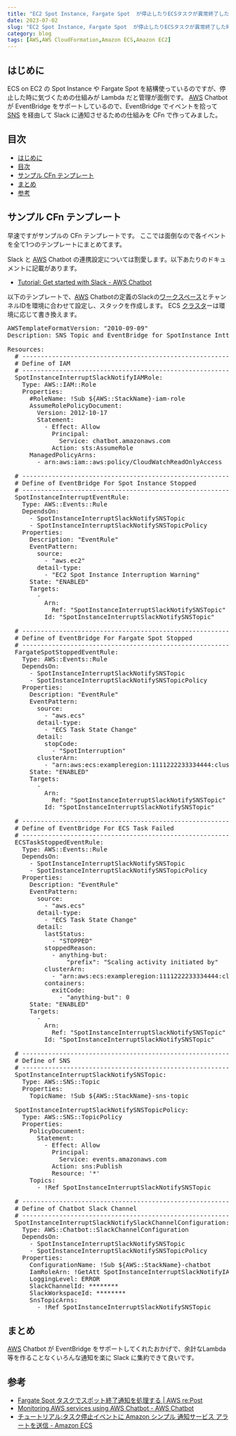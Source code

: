 ```yaml
---
title: "EC2 Spot Instance, Fargate Spot  が停止したりECSタスクが異常終了した時に Slack に通知する仕組みを CloudFormation で作ってみた"
date: 2023-07-02
slug: "EC2 Spot Instance, Fargate Spot  が停止したりECSタスクが異常終了した時に Slack に通知する仕組みを CloudFormation で作ってみた"
category: blog
tags: [AWS,AWS CloudFormation,Amazon ECS,Amazon EC2]
---
```

<h2 id="はじめに">はじめに</h2>

<p>ECS on EC2 の Spot Instance や Fargate Spot を結構使っているのですが、停止した時に気づくための仕組みが Lambda だと管理が面倒です。
<a class="keyword" href="https://d.hatena.ne.jp/keyword/AWS">AWS</a> Chatbot が EventBridge をサポートしているので、EventBridge でイベントを拾って <a class="keyword" href="https://d.hatena.ne.jp/keyword/SNS">SNS</a> を経由して Slack に通知させるための仕組みを CFn で作ってみました。</p>

<h2 id="目次">目次</h2>

<ul class="table-of-contents">
    <li><a href="#はじめに">はじめに</a></li>
    <li><a href="#目次">目次</a></li>
    <li><a href="#サンプル-CFn-テンプレート">サンプル CFn テンプレート</a></li>
    <li><a href="#まとめ">まとめ</a></li>
    <li><a href="#参考">参考</a></li>
</ul>

<h2 id="サンプル-CFn-テンプレート">サンプル CFn テンプレート</h2>

<p>早速ですがサンプルの CFn テンプレートです。
ここでは面倒なので各イベントを全て1つのテンプレートにまとめてます。</p>

<p>Slack と <a class="keyword" href="https://d.hatena.ne.jp/keyword/AWS">AWS</a> Chatbot の連携設定については割愛します。以下あたりのドキュメントに記載があります。</p>

<ul>
<li><a href="https://docs.aws.amazon.com/ja_jp/chatbot/latest/adminguide/slack-setup.html">Tutorial: Get started with Slack - AWS Chatbot</a></li>
</ul>


<p>以下のテンプレートで、<a class="keyword" href="https://d.hatena.ne.jp/keyword/AWS">AWS</a> Chatbotの定義のSlackの<a class="keyword" href="https://d.hatena.ne.jp/keyword/%A5%EF%A1%BC%A5%AF%A5%B9%A5%DA%A1%BC%A5%B9">ワークスペース</a>とチャンネルIDを環境に合わせて設定し、スタックを作成します。
ECS <a class="keyword" href="https://d.hatena.ne.jp/keyword/%A5%AF%A5%E9%A5%B9%A5%BF">クラスタ</a>ーは環境に応じて書き換えます。</p>

<pre class="code lang-yaml" data-lang="yaml" data-unlink><span class="synIdentifier">AWSTemplateFormatVersion</span><span class="synSpecial">:</span> <span class="synConstant">&quot;2010-09-09&quot;</span>
<span class="synIdentifier">Description</span><span class="synSpecial">:</span> SNS Topic and EventBridge for SpotInstance Intteruption Notify

<span class="synIdentifier">Resources</span><span class="synSpecial">:</span>
 <span class="synComment"> # ----------------------------------------------------------------</span>
 <span class="synComment"> # Define of IAM</span>
 <span class="synComment"> # ----------------------------------------------------------------</span>
  <span class="synIdentifier">SpotInstanceInterruptSlackNotifyIAMRole</span><span class="synSpecial">:</span>
    <span class="synIdentifier">Type</span><span class="synSpecial">:</span> AWS::IAM::Role
    <span class="synIdentifier">Properties</span><span class="synSpecial">:</span>
     <span class="synComment"> #RoleName: !Sub ${AWS::StackName}-iam-role</span>
      <span class="synIdentifier">AssumeRolePolicyDocument</span><span class="synSpecial">:</span>
        <span class="synIdentifier">Version</span><span class="synSpecial">:</span> 2012-10-17
        <span class="synIdentifier">Statement</span><span class="synSpecial">:</span>
          <span class="synStatement">- </span><span class="synIdentifier">Effect</span><span class="synSpecial">:</span> Allow
            <span class="synIdentifier">Principal</span><span class="synSpecial">:</span>
              <span class="synIdentifier">Service</span><span class="synSpecial">:</span> chatbot.amazonaws.com
            <span class="synIdentifier">Action</span><span class="synSpecial">:</span> sts:AssumeRole
      <span class="synIdentifier">ManagedPolicyArns</span><span class="synSpecial">:</span>
        <span class="synStatement">- </span>arn:aws:iam::aws:policy/CloudWatchReadOnlyAccess

 <span class="synComment"> # ----------------------------------------------------------------</span>
 <span class="synComment"> # Define of EventBridge For Spot Instance Stopped</span>
 <span class="synComment"> # ----------------------------------------------------------------</span>
  <span class="synIdentifier">SpotInstanceInterruptEventRule</span><span class="synSpecial">:</span>
    <span class="synIdentifier">Type</span><span class="synSpecial">:</span> AWS::Events::Rule
    <span class="synIdentifier">DependsOn</span><span class="synSpecial">:</span>
      <span class="synStatement">- </span>SpotInstanceInterruptSlackNotifySNSTopic
      <span class="synStatement">- </span>SpotInstanceInterruptSlackNotifySNSTopicPolicy
    <span class="synIdentifier">Properties</span><span class="synSpecial">:</span>
      <span class="synIdentifier">Description</span><span class="synSpecial">:</span> <span class="synConstant">&quot;EventRule&quot;</span>
      <span class="synIdentifier">EventPattern</span><span class="synSpecial">:</span>
        <span class="synIdentifier">source</span><span class="synSpecial">:</span>
          <span class="synStatement">- </span><span class="synConstant">&quot;aws.ec2&quot;</span>
        <span class="synIdentifier">detail-type</span><span class="synSpecial">:</span>
          <span class="synStatement">- </span><span class="synConstant">&quot;EC2 Spot Instance Interruption Warning&quot;</span>
      <span class="synIdentifier">State</span><span class="synSpecial">:</span> <span class="synConstant">&quot;ENABLED&quot;</span>
      <span class="synIdentifier">Targets</span><span class="synSpecial">:</span>
        -
          <span class="synIdentifier">Arn</span><span class="synSpecial">:</span>
            <span class="synIdentifier">Ref</span><span class="synSpecial">:</span> <span class="synConstant">&quot;SpotInstanceInterruptSlackNotifySNSTopic&quot;</span>
          <span class="synIdentifier">Id</span><span class="synSpecial">:</span> <span class="synConstant">&quot;SpotInstanceInterruptSlackNotifySNSTopic&quot;</span>

 <span class="synComment"> # ----------------------------------------------------------------</span>
 <span class="synComment"> # Define of EventBridge For Fargate Spot Stopped</span>
 <span class="synComment"> # ----------------------------------------------------------------</span>
  <span class="synIdentifier">FargateSpotStoppedEventRule</span><span class="synSpecial">:</span>
    <span class="synIdentifier">Type</span><span class="synSpecial">:</span> AWS::Events::Rule
    <span class="synIdentifier">DependsOn</span><span class="synSpecial">:</span>
      <span class="synStatement">- </span>SpotInstanceInterruptSlackNotifySNSTopic
      <span class="synStatement">- </span>SpotInstanceInterruptSlackNotifySNSTopicPolicy
    <span class="synIdentifier">Properties</span><span class="synSpecial">:</span>
      <span class="synIdentifier">Description</span><span class="synSpecial">:</span> <span class="synConstant">&quot;EventRule&quot;</span>
      <span class="synIdentifier">EventPattern</span><span class="synSpecial">:</span>
        <span class="synIdentifier">source</span><span class="synSpecial">:</span>
          <span class="synStatement">- </span><span class="synConstant">&quot;aws.ecs&quot;</span>
        <span class="synIdentifier">detail-type</span><span class="synSpecial">:</span>
          <span class="synStatement">- </span><span class="synConstant">&quot;ECS Task State Change&quot;</span>
        <span class="synIdentifier">detail</span><span class="synSpecial">:</span>
          <span class="synIdentifier">stopCode</span><span class="synSpecial">:</span>
            <span class="synStatement">- </span><span class="synConstant">&quot;SpotInterruption&quot;</span>
        <span class="synIdentifier">clusterArn</span><span class="synSpecial">:</span>
          <span class="synStatement">- </span><span class="synConstant">&quot;arn:aws:ecs:exampleregion:1111222233334444:cluster/examplecluster&quot;</span>
      <span class="synIdentifier">State</span><span class="synSpecial">:</span> <span class="synConstant">&quot;ENABLED&quot;</span>
      <span class="synIdentifier">Targets</span><span class="synSpecial">:</span>
        -
          <span class="synIdentifier">Arn</span><span class="synSpecial">:</span>
            <span class="synIdentifier">Ref</span><span class="synSpecial">:</span> <span class="synConstant">&quot;SpotInstanceInterruptSlackNotifySNSTopic&quot;</span>
          <span class="synIdentifier">Id</span><span class="synSpecial">:</span> <span class="synConstant">&quot;SpotInstanceInterruptSlackNotifySNSTopic&quot;</span>

 <span class="synComment"> # ----------------------------------------------------------------</span>
 <span class="synComment"> # Define of EventBridge For ECS Task Failed</span>
 <span class="synComment"> # ----------------------------------------------------------------</span>
  <span class="synIdentifier">ECSTaskStoppedEventRule</span><span class="synSpecial">:</span>
    <span class="synIdentifier">Type</span><span class="synSpecial">:</span> AWS::Events::Rule
    <span class="synIdentifier">DependsOn</span><span class="synSpecial">:</span>
      <span class="synStatement">- </span>SpotInstanceInterruptSlackNotifySNSTopic
      <span class="synStatement">- </span>SpotInstanceInterruptSlackNotifySNSTopicPolicy
    <span class="synIdentifier">Properties</span><span class="synSpecial">:</span>
      <span class="synIdentifier">Description</span><span class="synSpecial">:</span> <span class="synConstant">&quot;EventRule&quot;</span>
      <span class="synIdentifier">EventPattern</span><span class="synSpecial">:</span>
        <span class="synIdentifier">source</span><span class="synSpecial">:</span>
          <span class="synStatement">- </span><span class="synConstant">&quot;aws.ecs&quot;</span>
        <span class="synIdentifier">detail-type</span><span class="synSpecial">:</span>
          <span class="synStatement">- </span><span class="synConstant">&quot;ECS Task State Change&quot;</span>
        <span class="synIdentifier">detail</span><span class="synSpecial">:</span>
          <span class="synIdentifier">lastStatus</span><span class="synSpecial">:</span> 
            <span class="synStatement">- </span><span class="synConstant">&quot;STOPPED&quot;</span>
          <span class="synIdentifier">stoppedReason</span><span class="synSpecial">:</span>
            <span class="synStatement">- </span><span class="synIdentifier">anything-but</span><span class="synSpecial">:</span>
                <span class="synConstant">&quot;prefix&quot;</span><span class="synSpecial">:</span> <span class="synConstant">&quot;Scaling activity initiated by&quot;</span>
          <span class="synIdentifier">clusterArn</span><span class="synSpecial">:</span>
            <span class="synStatement">- </span><span class="synConstant">&quot;arn:aws:ecs:exampleregion:1111222233334444:cluster/examplecluster&quot;</span>
          <span class="synIdentifier">containers</span><span class="synSpecial">:</span>
            <span class="synIdentifier">exitCode</span><span class="synSpecial">:</span>
              <span class="synStatement">- </span><span class="synConstant">&quot;anything-but&quot;</span><span class="synSpecial">:</span> <span class="synConstant">0</span>
      <span class="synIdentifier">State</span><span class="synSpecial">:</span> <span class="synConstant">&quot;ENABLED&quot;</span>
      <span class="synIdentifier">Targets</span><span class="synSpecial">:</span>
        -
          <span class="synIdentifier">Arn</span><span class="synSpecial">:</span>
            <span class="synIdentifier">Ref</span><span class="synSpecial">:</span> <span class="synConstant">&quot;SpotInstanceInterruptSlackNotifySNSTopic&quot;</span>
          <span class="synIdentifier">Id</span><span class="synSpecial">:</span> <span class="synConstant">&quot;SpotInstanceInterruptSlackNotifySNSTopic&quot;</span>

 <span class="synComment"> # ----------------------------------------------------------------</span>
 <span class="synComment"> # Define of SNS</span>
 <span class="synComment"> # ----------------------------------------------------------------</span>
  <span class="synIdentifier">SpotInstanceInterruptSlackNotifySNSTopic</span><span class="synSpecial">:</span>
    <span class="synIdentifier">Type</span><span class="synSpecial">:</span> AWS::SNS::Topic
    <span class="synIdentifier">Properties</span><span class="synSpecial">:</span>
      <span class="synIdentifier">TopicName</span><span class="synSpecial">:</span> <span class="synType">!Sub</span> ${AWS::StackName}-sns-topic

  <span class="synIdentifier">SpotInstanceInterruptSlackNotifySNSTopicPolicy</span><span class="synSpecial">:</span>
    <span class="synIdentifier">Type</span><span class="synSpecial">:</span> AWS::SNS::TopicPolicy
    <span class="synIdentifier">Properties</span><span class="synSpecial">:</span>
      <span class="synIdentifier">PolicyDocument</span><span class="synSpecial">:</span>
        <span class="synIdentifier">Statement</span><span class="synSpecial">:</span>
          <span class="synStatement">- </span><span class="synIdentifier">Effect</span><span class="synSpecial">:</span> Allow
            <span class="synIdentifier">Principal</span><span class="synSpecial">:</span>
              <span class="synIdentifier">Service</span><span class="synSpecial">:</span> events.amazonaws.com
            <span class="synIdentifier">Action</span><span class="synSpecial">:</span> sns:Publish
            <span class="synIdentifier">Resource</span><span class="synSpecial">:</span> <span class="synConstant">'*'</span>
      <span class="synIdentifier">Topics</span><span class="synSpecial">:</span>
        <span class="synStatement">- </span><span class="synType">!Ref</span> SpotInstanceInterruptSlackNotifySNSTopic

 <span class="synComment"> # ----------------------------------------------------------------</span>
 <span class="synComment"> # Define of Chatbot Slack Channel</span>
 <span class="synComment"> # ----------------------------------------------------------------</span>
  <span class="synIdentifier">SpotInstanceInterruptSlackNotifySlackChannelConfiguration</span><span class="synSpecial">:</span>
    <span class="synIdentifier">Type</span><span class="synSpecial">:</span> AWS::Chatbot::SlackChannelConfiguration
    <span class="synIdentifier">DependsOn</span><span class="synSpecial">:</span>
      <span class="synStatement">- </span>SpotInstanceInterruptSlackNotifySNSTopic
      <span class="synStatement">- </span>SpotInstanceInterruptSlackNotifySNSTopicPolicy
    <span class="synIdentifier">Properties</span><span class="synSpecial">:</span>
      <span class="synIdentifier">ConfigurationName</span><span class="synSpecial">:</span> <span class="synType">!Sub</span> ${AWS::StackName}-chatbot
      <span class="synIdentifier">IamRoleArn</span><span class="synSpecial">:</span> <span class="synType">!GetAtt</span> SpotInstanceInterruptSlackNotifyIAMRole.Arn
      <span class="synIdentifier">LoggingLevel</span><span class="synSpecial">:</span> ERROR
      <span class="synIdentifier">SlackChannelId</span><span class="synSpecial">:</span> <span class="synType">********</span>
      <span class="synIdentifier">SlackWorkspaceId</span><span class="synSpecial">:</span> <span class="synType">********</span>
      <span class="synIdentifier">SnsTopicArns</span><span class="synSpecial">:</span>
        <span class="synStatement">- </span><span class="synType">!Ref</span> SpotInstanceInterruptSlackNotifySNSTopic
</pre>


<h2 id="まとめ">まとめ</h2>

<p><a class="keyword" href="https://d.hatena.ne.jp/keyword/AWS">AWS</a> Chatbot が EventBridge をサポートしてくれたおかげで、余計なLambda等を作ることなくいろんな通知を楽に Slack に集約できて良いです。</p>

<h2 id="参考">参考</h2>

<ul>
<li><a href="https://repost.aws/ja/knowledge-center/fargate-spot-termination-notice">Fargate Spot &#x30BF;&#x30B9;&#x30AF;&#x3067;&#x30B9;&#x30DD;&#x30C3;&#x30C8;&#x7D42;&#x4E86;&#x901A;&#x77E5;&#x3092;&#x51E6;&#x7406;&#x3059;&#x308B; | AWS re:Post</a></li>
<li><a href="https://docs.aws.amazon.com/ja_jp/chatbot/latest/adminguide/related-services.html">Monitoring AWS services using AWS Chatbot - AWS Chatbot</a></li>
<li><a href="https://docs.aws.amazon.com/ja_jp/AmazonECS/latest/userguide/ecs_cwet2.html">&#x30C1;&#x30E5;&#x30FC;&#x30C8;&#x30EA;&#x30A2;&#x30EB;:&#x30BF;&#x30B9;&#x30AF;&#x505C;&#x6B62;&#x30A4;&#x30D9;&#x30F3;&#x30C8;&#x306B; Amazon &#x30B7;&#x30F3;&#x30D7;&#x30EB; &#x901A;&#x77E5;&#x30B5;&#x30FC;&#x30D3;&#x30B9; &#x30A2;&#x30E9;&#x30FC;&#x30C8;&#x3092;&#x9001;&#x4FE1; - Amazon ECS</a></li>
</ul>


